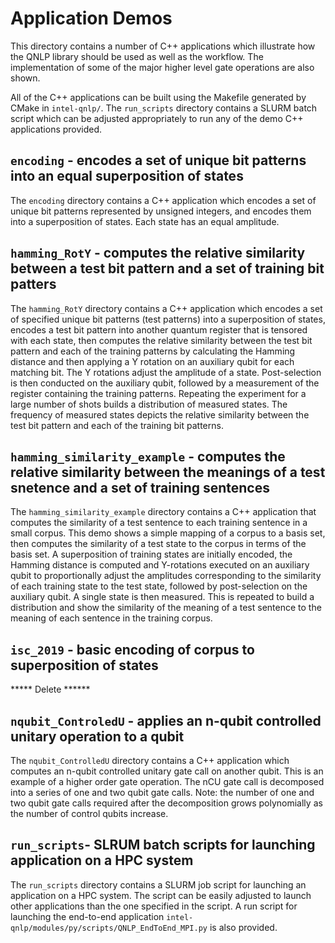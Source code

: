 # Application Demos

This directory contains a number of C++ applications which illustrate how the QNLP library should be used as well as the workflow. The implementation of some of the major higher level gate operations are also shown.

All of the C++ applications can be built using the Makefile generated by CMake in `intel-qnlp/`. The `run_scripts` directory contains a SLURM batch script which can be adjusted appropriately to run any of the demo C++ applications provided.

## `encoding` - encodes a set of unique bit patterns into an equal superposition of states

The `encoding` directory contains a C++ application which encodes a set of unique bit patterns represented by unsigned integers, and encodes them into a superposition of states. Each state has an equal amplitude.

## `hamming_RotY` - computes the relative similarity between a test bit pattern and a set of training bit patters

The `hamming_RotY` directory contains a C++ application which encodes a set of specified unique bit patterns (test patterns) into a superposition of states, encodes a test bit pattern into another quantum register that is tensored with each state, then computes the relative similarity between the test bit pattern and each of the training patterns by calculating the Hamming distance and then applying a Y rotation on an auxiliary qubit for each matching bit. The Y rotations adjust the amplitude of a state. Post-selection is then conducted on the auxiliary qubit, followed by a measurement of the register containing the training patterns. Repeating the experiment for a large number of shots builds a distribution of measured states. The frequency of measured states depicts the relative similarity between the test bit pattern and each of the training bit patterns.

## `hamming_similarity_example` - computes the relative similarity between the meanings of a test snetence and a set of training sentences

The `hamming_similarity_example` directory contains a C++ application that computes the similarity of a test sentence to each training sentence in a small corpus. This demo shows a simple mapping of a corpus to a basis set, then computes the similarity of a test state to the corpus in terms of the basis set. A superposition of training states are initially encoded, the Hamming distance is computed and Y-rotations executed on an auxiliary qubit to proportionally adjust the amplitudes corresponding to the similarity of each training state to the test state, followed by post-selection on the auxiliary qubit. A single state is then measured. This is repeated to build a distribution and show the similarity of the meaning  of a test sentence to the meaning of each sentence in the training corpus. 

## `isc_2019` - basic encoding of corpus to superposition of states

***** Delete ******

## `nqubit_ControledU` - applies an n-qubit controlled unitary operation to a qubit

The `nqubit_ControlledU` directory contains a C++ application which computes an n-qubit controlled unitary gate call on another qubit. This is an example of a higher order gate operation. The nCU gate call is decomposed into a series of one and two qubit gate calls. Note: the number of one and two qubit gate calls required after the decomposition grows polynomially as the number of control qubits increase.

## `run_scripts`- SLRUM batch scripts for launching application on a HPC system

The `run_scripts` directory contains a SLURM job script for launching an application on a HPC system. The script can be easily adjusted to launch other applications than the one specified in the script. A run script for launching the end-to-end application `intel-qnlp/modules/py/scripts/QNLP_EndToEnd_MPI.py` is also provided.
